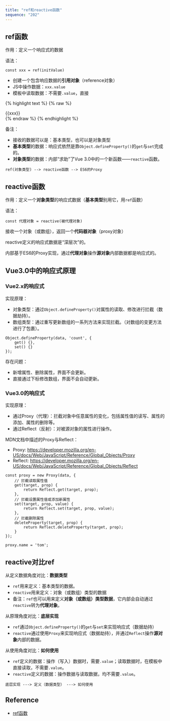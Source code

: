 ```yaml
---
title: "ref和reactive函数"
sequence: "202"
---
```


## ref函数

作用：定义一个响应式的数据

语法：

```text
const xxx = ref(initValue)
```

- 创建一个包含响应数据的**引用对象**（reference对象）
- JS中操作数据：`xxx.value`
- 模板中读取数据：不需要`.value`，直接

{% highlight text %}
{% raw %}
<div>{{xxx}}</div>
{% endraw %}
{% endhighlight %}

备注：

- 接收的数据可以是：基本类型，也可以是对象类型
- **基本类型**的数据：响应式依然是靠`Object.defineProperty()`的`get`与`set`完成的。
- **对象类型**的数据：内部“求助”了Vue 3.0中的一个新函数——`reactive`函数。

```text
ref(对象类型) --> reactive函数 --> ES6的Proxy
```

## reactive函数

作用：定义一个**对象类型**的响应式数据（**基本类型**别用它，用`ref`函数）

语法：

```text
const 代理对象 = reactive(被代理对象)
```

接收一个对象（或数组），返回一个**代码器对象**（proxy对象）

reactive定义的响应式数据是“深层次”的。

内部基于ES6的Proxy实现，通过**代理对象**操作**源对象**内部数据都是响应式的。

## Vue3.0中的响应式原理

### Vue2.x的响应式

实现原理：

- 对象类型：通过`Object.defineProperty()`对属性的读取、修改进行拦截（数据劫持）。
- 数组类型：通过重写更新数组的一系列方法来实现拦截。（对数组的变更方法进行了包裹）。

```text
Object.defineProperty(data, 'count', {
    get() {},
    set() {}
});
```

存在问题：

- 新增属性、删除属性，界面不会更新。
- 直接通过下标修改数组，界面不会自动更新。

### Vue3.0的响应式

实现原理：

- 通过Proxy（代理）：拦截对象中任意属性的变化，包括属性值的读写、属性的添加、属性的删除等。
- 通过Reflect（反射）：对被源对象的属性进行操作。

MDN文档中描述的Proxy与Reflect：

- Proxy: https://developer.mozilla.org/en-US/docs/Web/JavaScript/Reference/Global_Objects/Proxy
- Reflect: https://developer.mozilla.org/en-US/docs/Web/JavaScript/Reference/Global_Objects/Reflect

```text
const proxy = new Proxy(data, {
    // 拦截读取属性值
    get(target, prop) {
        return Reflect.get(target, prop);
    },
    // 拦截设置属性值或添加新属性
    set(target, prop, value) {
        return Reflect.set(target, prop, value);
    },
    // 拦截删除属性
    deleteProperty(target, prop) {
        return Reflect.deleteProperty(target, prop);
    }
});

proxy.name = 'tom';
```

## reactive对比ref

从定义数据角度对比：**数据类型**

- `ref`用来定义：基本类型的数据。
- `reactive`用来定义：对象（或数组）类型的数据
- 备注：`ref`也可以用来定义**对象（或数组）类型数据**，它内部会自动通过`reactive`转为**代理对象**。

从原理角度对比：**底层实现**

- `ref`通过`Object.defineProperty()`的`get`与`set`来实现响应式（数据劫持）
- `reactive`通过使用`Proxy`来实现响应式（数据劫持），并通过`Reflect`操作**源对象**内部的数据。

从使用角度对比：**如何使用**

- `ref`定义的数据：操作（写入）数据时，需要`.value`；读取数据时，在模板中直接读取，不需要`.value`。
- `reactive`定义的数据：操作数据与读取数据，均不需要`.value`。

```text
底层实现 ---> 定义（数据类型） ---> 如何使用
```

## Reference

- [ref函数](https://www.bilibili.com/video/BV1Zy4y1K7SH?p=142)
